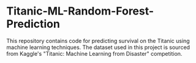 # Titanic-ML-Random-Forest-Prediction
This repository contains code for predicting survival on the Titanic using machine learning techniques. The dataset used in this project is sourced from Kaggle's "Titanic: Machine Learning from Disaster" competition.
